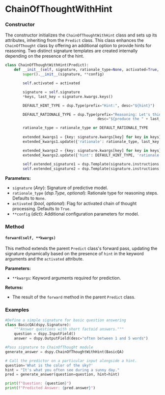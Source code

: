 # ChainOfThoughtWithHint

### Constructor

The constructor initializes the `ChainOfThoughtWithHint` class and sets up its attributes, inheriting from the `Predict` class. This class enhances the `ChainOfThought` class by offering an additional option to provide hints for reasoning. Two distinct signature templates are created internally depending on the presence of the hint.

```python
class ChainOfThoughtWithHint(Predict):
    def __init__(self, signature, rationale_type=None, activated=True, **config):
        super().__init__(signature, **config)

        self.activated = activated

        signature = self.signature
        *keys, last_key = signature.kwargs.keys()

        DEFAULT_HINT_TYPE = dsp.Type(prefix="Hint:", desc="${hint}")

        DEFAULT_RATIONALE_TYPE = dsp.Type(prefix="Reasoning: Let's think step by step in order to",
                                          desc="${produce the " + last_key + "}. We ...")

        rationale_type = rationale_type or DEFAULT_RATIONALE_TYPE
        
        extended_kwargs1 = {key: signature.kwargs[key] for key in keys}
        extended_kwargs1.update({'rationale': rationale_type, last_key: signature.kwargs[last_key]})

        extended_kwargs2 = {key: signature.kwargs[key] for key in keys}
        extended_kwargs2.update({'hint': DEFAULT_HINT_TYPE, 'rationale': rationale_type, last_key: signature.kwargs[last_key]})
        
        self.extended_signature1 = dsp.Template(signature.instructions, **extended_kwargs1)
        self.extended_signature2 = dsp.Template(signature.instructions, **extended_kwargs2)
```

**Parameters:**
- `signature` (_Any_): Signature of predictive model.
- `rationale_type` (_dsp.Type_, _optional_): Rationale type for reasoning steps. Defaults to `None`.
- `activated` (_bool_, _optional_): Flag for activated chain of thought processing. Defaults to `True`.
- `**config` (_dict_): Additional configuration parameters for model.

### Method

#### `forward(self, **kwargs)`

This method extends the parent `Predict` class's forward pass, updating the signature dynamically based on the presence of `hint` in the keyword arguments and the `activated` attribute.

**Parameters:**
- `**kwargs`: Keyword arguments required for prediction.

**Returns:**
- The result of the `forward` method in the parent `Predict` class.

### Examples

```python
#Define a simple signature for basic question answering
class BasicQA(dspy.Signature):
    """Answer questions with short factoid answers."""
    question = dspy.InputField()
    answer = dspy.OutputField(desc="often between 1 and 5 words")

#Pass signature to ChainOfThought module
generate_answer = dspy.ChainOfThoughtWithHint(BasicQA)

# Call the predictor on a particular input alongside a hint.
question='What is the color of the sky?'
hint = "It's what you often see during a sunny day."
pred = generate_answer(question=question, hint=hint)

print(f"Question: {question}")
print(f"Predicted Answer: {pred.answer}")
```